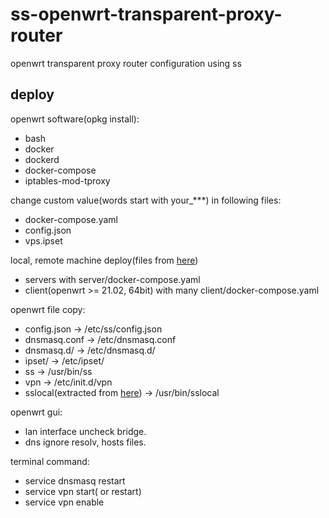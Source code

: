 # ss-openwrt-transparent-proxy-router
openwrt transparent proxy router configuration using ss

## deploy

openwrt software(opkg install):
* bash
* docker
* dockerd
* docker-compose
* iptables-mod-tproxy

change custom value(words start with your_***) in following files:
* docker-compose.yaml
* config.json
* vps.ipset

local, remote machine deploy(files from [here](https://github.com/kokrange/ss-port-mapping))
* servers with server/docker-compose.yaml
* client(openwrt >= 21.02, 64bit) with many client/docker-compose.yaml

openwrt file copy:
* config.json -> /etc/ss/config.json
* dnsmasq.conf -> /etc/dnsmasq.conf
* dnsmasq.d/ -> /etc/dnsmasq.d/
* ipset/ -> /etc/ipset/
* ss -> /usr/bin/ss
* vpn -> /etc/init.d/vpn
* sslocal(extracted from [here](https://github.com/shadowsocks/shadowsocks-rust/releases)) -> /usr/bin/sslocal

openwrt gui:
* lan interface uncheck bridge.
* dns ignore resolv, hosts files.

terminal command:
* service dnsmasq restart
* service vpn start( or restart)
* service vpn enable
